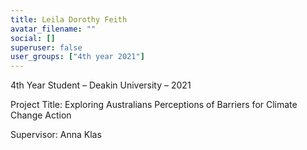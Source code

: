 ```yaml
---
title: Leila Dorothy Feith
avatar_filename: ""
social: []
superuser: false
user_groups: ["4th year 2021"]
---
```

4th Year Student – Deakin University – 2021

Project Title:  Exploring Australians Perceptions of Barriers for Climate Change Action

Supervisor: Anna Klas
